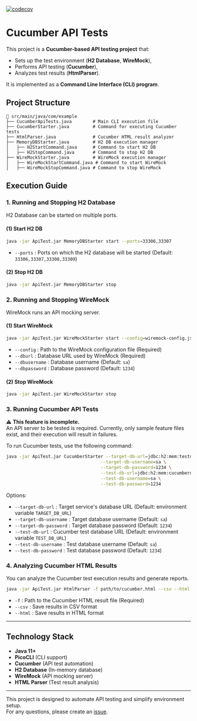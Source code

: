 [![codecov](https://codecov.io/gh/baekchangjoon/CucumberApiTests/graph/badge.svg?token=23K2OUH1PQ)](https://codecov.io/gh/baekchangjoon/CucumberApiTests)

# Cucumber API Tests

This project is a **Cucumber-based API testing project** that:
- Sets up the test environment (**H2 Database**, **WireMock**),
- Performs API testing (**Cucumber**),
- Analyzes test results (**HtmlParser**).

It is implemented as a **Command Line Interface (CLI) program**.

## Project Structure

```
📂 src/main/java/com/example
├── CucumberApiTests.java        # Main CLI execution file
├── CucumberStarter.java         # Command for executing Cucumber tests
├── HtmlParser.java              # Cucumber HTML result analyzer
├── MemoryDBStarter.java         # H2 DB execution manager
│   ├── H2StartCommand.java      # Command to start H2 DB
│   ├── H2StopCommand.java       # Command to stop H2 DB
├── WireMockStarter.java         # WireMock execution manager
│   ├── WireMockStartCommand.java # Command to start WireMock
│   ├── WireMockStopCommand.java # Command to stop WireMock
```

## Execution Guide

### 1. Running and Stopping H2 Database

H2 Database can be started on multiple ports.

#### (1) Start H2 DB
```sh
java -jar ApiTest.jar MemoryDBStarter start --ports=33306,33307
```
- `--ports` : Ports on which the H2 database will be started (Default: `33306,33307,33308,33309`)

#### (2) Stop H2 DB
```sh
java -jar ApiTest.jar MemoryDBStarter stop
```

### 2. Running and Stopping WireMock

WireMock runs an API mocking server.

#### (1) Start WireMock
```sh
java -jar ApiTest.jar WireMockStarter start --config=wiremock-config.json --dburl=jdbc:h2:mem:mockdb
```
- `--config` : Path to the WireMock configuration file (Required)
- `--dburl` : Database URL used by WireMock (Required)
- `--dbusername` : Database username (Default: `sa`)
- `--dbpassword` : Database password (Default: `1234`)

#### (2) Stop WireMock
```sh
java -jar ApiTest.jar WireMockStarter stop
```

### 3. Running Cucumber API Tests

⚠️ **This feature is incomplete.**  
An API server to be tested is required. Currently, only sample feature files exist, and their execution will result in failures.

To run Cucumber tests, use the following command:

```sh
java -jar ApiTest.jar CucumberStarter --target-db-url=jdbc:h2:mem:testdb \
                                    --target-db-username=sa \
                                    --target-db-password=1234 \
                                    --test-db-url=jdbc:h2:mem:cucumberdb \
                                    --test-db-username=sa \
                                    --test-db-password=1234
```

Options:
- `--target-db-url` : Target service's database URL (Default: environment variable `TARGET_DB_URL`)
- `--target-db-username` : Target database username (Default: `sa`)
- `--target-db-password` : Target database password (Default: `1234`)
- `--test-db-url` : Cucumber test database URL (Default: environment variable `TEST_DB_URL`)
- `--test-db-username` : Test database username (Default: `sa`)
- `--test-db-password` : Test database password (Default: `1234`)

### 4. Analyzing Cucumber HTML Results

You can analyze the Cucumber test execution results and generate reports.

```sh
java -jar ApiTest.jar HtmlParser -f path/to/cucumber.html --csv --html
```
- `-f` : Path to the Cucumber HTML result file (Required)
- `--csv` : Save results in CSV format
- `--html` : Save results in HTML format

---

## Technology Stack

- **Java 11+**
- **PicoCLI** (CLI support)
- **Cucumber** (API test automation)
- **H2 Database** (In-memory database)
- **WireMock** (API mocking server)
- **HTML Parser** (Test result analysis)

---

This project is designed to automate API testing and simplify environment setup.  
For any questions, please create an [issue](https://github.com/baekchangjoon/CucumberApiTests/issues).